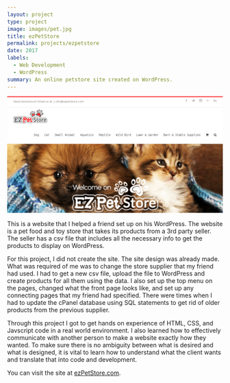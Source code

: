 ```yaml
---
layout: project
type: project
image: images/pet.jpg
title: ezPetStore
permalink: projects/ezpetstore
date: 2017
labels:
  - Web Development
  - WordPress
summary: An online petstore site created on WordPress.
---
```


<img class="" src="../images/ezpetstore.png">

  This is a website that I helped a friend set up on his WordPress. The website is a pet food and toy store that takes its products from a 3rd party seller. The seller has a csv file that includes all the necessary info to get the products to display on WordPress.

  For this project, I did not create the site. The site design was already made. What was required of me was to change the store supplier that my friend had used. I had to get a new csv file, upload the file to WordPress and create products for all them using the data. I also set up the top menu on the pages, changed what the front page looks like, and set up any connecting pages that my friend had specified. There were times when I had to update the cPanel database using SQL statements to get rid of older products from the previous supplier.

  Through this project I got to get hands on experience of HTML, CSS, and Javscript code in a real world environment. I also learned how to effectively communicate with another person to make a website exactly how they wanted. To make sure there is no ambiguity between what is desired and what is designed, it is vital to learn how to understand what the client wants and translate that into code and development.

You can visit the site at [ezPetStore.com](http://www.ezpetstore.com/).




